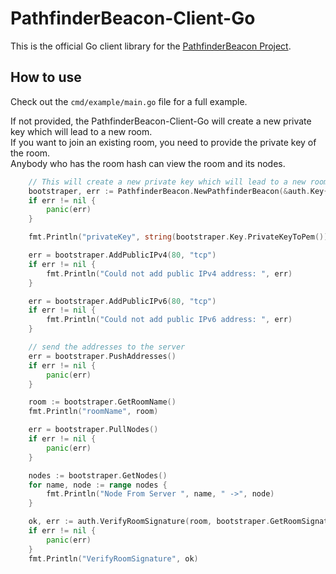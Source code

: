 # PathfinderBeacon-Client-Go

This is the official Go client library for the [PathfinderBeacon Project](https://github.com/i5heu/PathfinderBeacon).  

## How to use
Check out the `cmd/example/main.go` file for a full example.

If not provided, the PathfinderBeacon-Client-Go will create a new private key which will lead to a new room.  
If you want to join an existing room, you need to provide the private key of the room.  
Anybody who has the room hash can view the room and its nodes.

```go
    // This will create a new private key which will lead to a new room
    bootstraper, err := PathfinderBeacon.NewPathfinderBeacon(&auth.Key{})
	if err != nil {
		panic(err)
	}

	fmt.Println("privateKey", string(bootstraper.Key.PrivateKeyToPem()))

	err = bootstraper.AddPublicIPv4(80, "tcp")
	if err != nil {
		fmt.Println("Could not add public IPv4 address: ", err)
	}

	err = bootstraper.AddPublicIPv6(80, "tcp")
	if err != nil {
		fmt.Println("Could not add public IPv6 address: ", err)
	}

	// send the addresses to the server
	err = bootstraper.PushAddresses()
	if err != nil {
		panic(err)
	}

	room := bootstraper.GetRoomName()
	fmt.Println("roomName", room)

	err = bootstraper.PullNodes()
	if err != nil {
		panic(err)
	}

	nodes := bootstraper.GetNodes()
	for name, node := range nodes {
		fmt.Println("Node From Server ", name, " ->", node)
	}

	ok, err := auth.VerifyRoomSignature(room, bootstraper.GetRoomSignatureBase64(), bootstraper.GetPublicKeyBase64())
	if err != nil {
		panic(err)
	}
	fmt.Println("VerifyRoomSignature", ok)
```